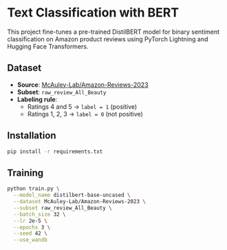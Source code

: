 # Text Classification with BERT

This project fine-tunes a pre-trained DistilBERT model for binary sentiment classification on Amazon product reviews using PyTorch Lightning and Hugging Face Transformers.

## Dataset

- **Source**: [McAuley-Lab/Amazon-Reviews-2023](https://huggingface.co/datasets/McAuley-Lab/Amazon-Reviews-2023)
- **Subset**: `raw_review_All_Beauty`
- **Labeling rule**:
  - Ratings 4 and 5 → `label = 1` (positive)
  - Ratings 1, 2, 3 → `label = 0` (not positive)

## Installation

```bash
pip install -r requirements.txt
```

## Training

```bash
python train.py \
  --model_name distilbert-base-uncased \
  --dataset McAuley-Lab/Amazon-Reviews-2023 \
  --subset raw_review_All_Beauty \
  --batch_size 32 \
  --lr 2e-5 \
  --epochs 3 \
  --seed 42 \
  --use_wandb
```
